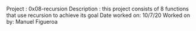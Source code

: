 Project : 0x08-recursion
Description : this project consists of 8 functions that use recursion to achieve its goal
Date worked on: 10/7/20
Worked on by: Manuel Figueroa